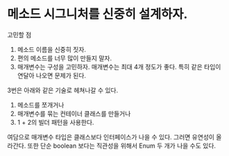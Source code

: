 # 메소드 시그니처를 신중히 설계하자.

고민할 점

1. 메소드 이름을 신중히 짓자.
2. 편의 메소드를 너무 많이 만들지 말자.
3. 매개변수는 구성을 고민하자. 매개변수는 최대 4개 정도가 좋다. 특히 같은 타입이 연달아 나오면 문제가 된다.

3번은 아래와 같은 기술로 헤쳐나갈 수 있다.
1. 메소드를 쪼개거나
2. 매개변수를 묶는 컨테이너 클래스를 만들거나 
3. 1 + 2의 빌더 패턴을 사용한다.

여담으로 매개변수 타입은 클래스보다 인터페이스가 나을 수 있다. 그러면 유연성이 올라간다. 또한 단순 boolean 보다는 직관성을 위해서 Enum 두 개가 나을 수도 있다.